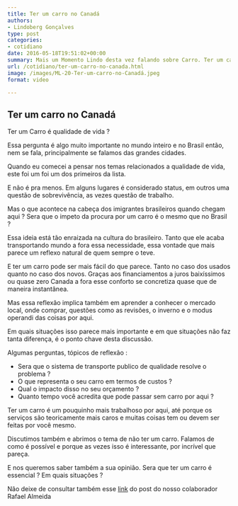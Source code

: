 ```yaml
---
title: Ter um carro no Canadá
authors:
- Lindoberg Gonçalves
type: post
categories:
- cotidiano
date: 2016-05-18T19:51:02+00:00
summary: Mais um Momento Lindo desta vez falando sobre Carro. Ter um carro no Canadá representa qualidade de vida ? Como ter ou não um carro afeta a sua vida, em termos de deslocamento, custos, trabalho e muito mais.
url: /cotidiano/ter-um-carro-no-canada.html
image: /images/ML-20-Ter-um-carro-no-Canadá.jpeg
format: video

---
```

## Ter um carro no Canadá

Ter um Carro é qualidade de vida ?

Essa pergunta é algo muito importante no mundo inteiro e no Brasil então, nem se fala, principalmente se falamos das grandes cidades.

Quando eu comecei a pensar nos temas relacionados a qualidade de vida, este foi um foi um dos primeiros da lista.

E não é pra menos. Em alguns lugares é considerado status, em outros uma questão de sobrevivência, as vezes questão de trabalho.

Mas o que acontece na cabeça dos imigrantes brasileiros quando chegam aqui ? Sera que o impeto da procura por um carro é o mesmo que no Brasil ?

Essa ideia está tão enraizada na cultura do brasileiro. Tanto que ele acaba transportando mundo a fora essa necessidade, essa vontade que mais parece um reflexo natural de quem sempre o teve.

E ter um carro pode ser mais fácil do que parece. Tanto no caso dos usados quanto no caso dos novos. Graças aos financiamentos a juros baixíssimos ou quase zero Canada a fora esse conforto se concretiza quase que de maneira instantânea.

Mas essa reflexão implica também em aprender a conhecer o mercado local, onde comprar, questões como as revisões, o inverno e o modus operandi das coisas por aqui.

Em quais situações isso parece mais importante e em que situações não faz tanta diferença, é o ponto chave desta discussão.

Algumas perguntas, tópicos de reflexão :

  * Sera que o sistema de transporte publico de qualidade resolve o problema ?
  * O que representa o seu carro em termos de custos ?
  * Qual o impacto disso no seu orçamento ?
  * Quanto tempo você acredita que pode passar sem carro por aqui ?

Ter um carro é um pouquinho mais trabalhoso por aqui, até porque os serviços são teoricamente mais caros e muitas coisas tem ou devem ser feitas por você mesmo.

Discutimos também e abrimos o tema de não ter um carro.
Falamos de como é possível e porque as vezes isso é interessante, por incrível que pareça.

E nos queremos saber também a sua opinião.
Sera que ter um carro é essencial ?
Em quais situações ?

Não deixe de consultar também esse <a href="http://www.canadaagora.com/rafael/comprado-um-carro-de-particular.html" target="_blank">link</a> do post do nosso colaborador Rafael Almeida